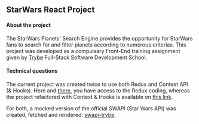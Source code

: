 ## StarWars React Project

#### About the project
The StarWars Planets' Search Engine provides the opportunity for StarWars fans to search for and filter planets according to numerous criterias.
This project was developed as a compulsary Front-End training assignment given by [Trybe](https://www.betrybe.com/) Full-Stack Software Development School.

#### Technical questions
The current project was created twice to use both Redux and Context API (& Hooks).
Here and [there](https://github.com/tryber/sd-05-block16-project-react-redux-starwars-database-filters/pull/14), you have access to the Redux coding, whereas the project refactored with Context & Hooks is available on [this link](https://github.com/tryber/sd-05-project-starwars-datatable-hooks/pull/12/files).

For both, a mocked version of the official SWAPI (Star Wars API) was created, fetched and rendered: [swapi-trybe](https://swapi-trybe.herokuapp.com/documentation).
